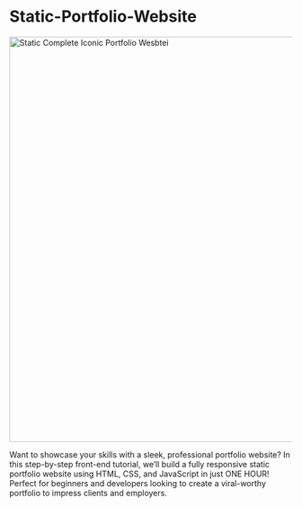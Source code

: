# Static-Portfolio-Website



<img width="1280" height="720" alt="Static Complete Iconic Portfolio Wesbtei" src="https://github.com/user-attachments/assets/f9361e59-43e1-4a25-9741-1180b4773664" />




Want to showcase your skills with a sleek, professional portfolio website? In this step-by-step front-end tutorial, we’ll build a fully responsive static portfolio website using HTML, CSS, and JavaScript in just ONE HOUR! Perfect for beginners and developers looking to create a viral-worthy portfolio to impress clients and employers.
